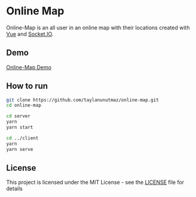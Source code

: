 # Online Map

Online-Map is an all user in an online map with their locations created with [Vue](https://vuejs.org/) and [Socket.IO](https://socket.io/).

## Demo

[Online-Map Demo](https://online-map.taylan.codes/)

## How to run

```bash
git clone https://github.com/taylanunutmaz/online-map.git
cd online-map

cd server
yarn
yarn start

cd ../client
yarn
yarn serve
```

## License

This project is licensed under the MIT License - see the [LICENSE](LICENSE) file for details
